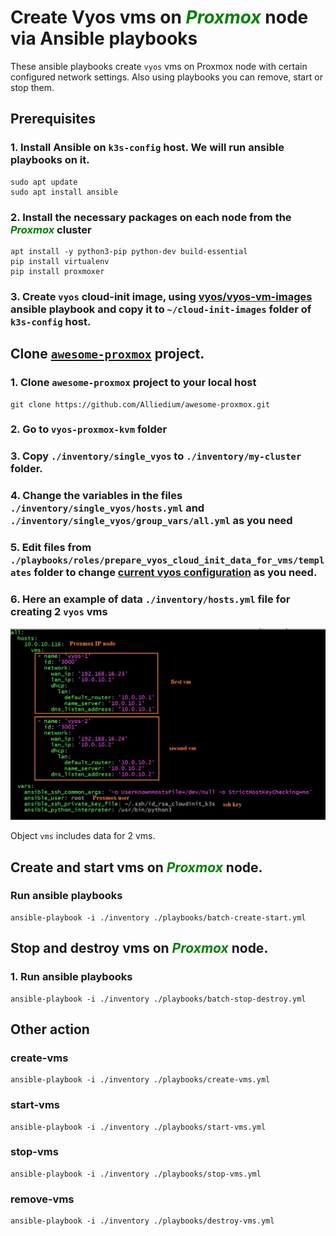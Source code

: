 # Create Vyos vms on ***<font color="green">Proxmox</font>*** node via Ansible playbooks
  
  These ansible playbooks create `vyos` vms on Proxmox node with certain configured network settings. Also using playbooks you can remove, start or stop them.

## Prerequisites
  ### 1. Install Ansible on `k3s-config` host. We will run ansible playbooks on it.
  ```
  sudo apt update
  sudo apt install ansible
  ```

  ### 2. Install the necessary packages on each node from the ***<font color="green">Proxmox</font>*** cluster
  
  ```
  apt install -y python3-pip python-dev build-essential
  pip install virtualenv
  pip install proxmoxer
  ```

  ### 3. Create `vyos` cloud-init image, using [vyos/vyos-vm-images](https://github.com/vyos/vyos-vm-images/tree/bafe06bbbf4d67a98c78c01f1cef379eb6d13fa1) ansible playbook  and copy it to `~/cloud-init-images` folder of `k3s-config` host.

## Clone [`awesome-proxmox`](https://github.com/Alliedium/awesome-proxmox) project.
  ### 1. Clone `awesome-proxmox` project to your local host
  
  ```
  git clone https://github.com/Alliedium/awesome-proxmox.git
  ```
  ### 2. Go to `vyos-proxmox-kvm` folder
  ### 3. Copy `./inventory/single_vyos` to `./inventory/my-cluster` folder.
  ### 4. Change the variables in the files `./inventory/single_vyos/hosts.yml` and `./inventory/single_vyos/group_vars/all.yml` as you need
  ### 5. Edit files from `./playbooks/roles/prepare_vyos_cloud_init_data_for_vms/templates` folder to  change [current vyos configuration](https://docs.vyos.io/en/latest/automation/cloud-init.html) as you need.
  ### 6. Here an example of data `./inventory/hosts.yml` file for creating 2 `vyos` vms

  ![image](./images/hosts3.jpg)

  Object `vms` includes data for 2 vms.  

## Create and start vms on ***<font color="green">Proxmox</font>*** node.
 
  ### Run ansible playbooks

  ```
  ansible-playbook -i ./inventory ./playbooks/batch-create-start.yml
  ```
## Stop and destroy vms on ***<font color="green">Proxmox</font>*** node.
   ### 1. Run ansible playbooks

  ```
  ansible-playbook -i ./inventory ./playbooks/batch-stop-destroy.yml
  ```

## Other action

   ### create-vms

   ```
   ansible-playbook -i ./inventory ./playbooks/create-vms.yml
   ```

   ### start-vms

   ```
   ansible-playbook -i ./inventory ./playbooks/start-vms.yml
   ```

   ### stop-vms

   ```
   ansible-playbook -i ./inventory ./playbooks/stop-vms.yml
   ```

   ###  remove-vms

   ```
   ansible-playbook -i ./inventory ./playbooks/destroy-vms.yml
   ```